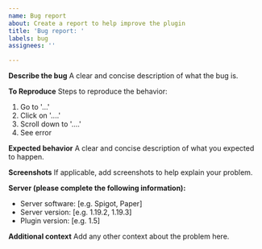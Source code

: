 ```yaml
---
name: Bug report
about: Create a report to help improve the plugin
title: 'Bug report: '
labels: bug
assignees: ''

---
```


**Describe the bug**
A clear and concise description of what the bug is.

**To Reproduce**
Steps to reproduce the behavior:
1. Go to '...'
2. Click on '....'
3. Scroll down to '....'
4. See error

**Expected behavior**
A clear and concise description of what you expected to happen.

**Screenshots**
If applicable, add screenshots to help explain your problem.

**Server (please complete the following information):**
 - Server software: [e.g. Spigot, Paper]
 - Server version: [e.g. 1.19.2, 1.19.3]
 - Plugin version: [e.g. 1.5]

**Additional context**
Add any other context about the problem here.
